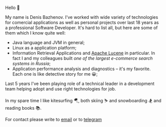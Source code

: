 Hello 👋

My name is Denis Bazhenov. I've worked with wide variety of technologies for comercial applications as well as personal projects over last 18 years as a professional Software Developer. It's hard to list all, but here are some of them which I know quite well:

* Java language and JVM in general;
* Linux as a application platform;
* Information Retrieval Applications and [Apache Lucene](lucene) in particular. In fact I and my colleagues built *one of the largest e-commerce search systems in Russia*;
* Application performance analysis and diagnostics – it's my favorite. Each one is like detective story for me 😀;

Last 5 years I've been playing role of a technical leader in a development team helping adopt and use right technologies for job.

In my spare time I like kitesurfing 🪂, both skiing ⛷️ and snowboarding 🏂 and reading books 📚. 

For contact please write to [email](mailto:dotsid@gmail.com) or to [telegram](https://t.me/dotsid)

[lucene]: https://lucene.apache.org/